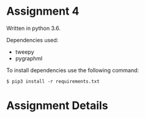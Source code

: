 # Assignment 4

Written in python 3.6.

Dependencies used:

- tweepy
- pygraphml

To install dependencies use the following command:

```shell
$ pip3 install -r requirements.txt
```

# Assignment Details
